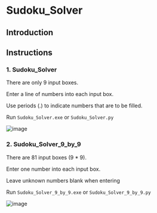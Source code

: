 # Sudoku_Solver

## Introduction


## Instructions

### 1. Sudoku_Solver

There are only 9 input boxes.

Enter a line of numbers into each input box.

Use periods (.) to indicate numbers that are to be filled.

Run `Sudoku_Solver.exe` or `Sudoku_Solver.py`

![image](https://github.com/DoDDNDo/Sudoku_Solver/assets/147770740/8e22de5a-79d2-44a7-a1a2-77225b46b052)



### 2. Sudoku_Solver_9_by_9

There are 81 input boxes (9 * 9).

Enter one number into each input box.

Leave unknown numbers blank when entering

Run `Sudoku_Solver_9_by_9.exe` or `Sudoku_Solver_9_by_9.py`

![image](https://github.com/DoDDNDo/Sudoku_Solver/assets/147770740/0a30aeaa-f944-4cca-8fd1-9ea3be06184d)

